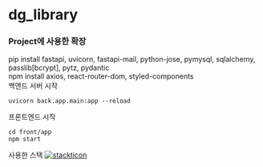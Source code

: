 # dg_library

<h3>Project에 사용한 확장</h5>

pip install fastapi, uvicorn, fastapi-mail, python-jose, pymysql, sqlalchemy, passlib[bcrypt], pytz, pydantic
<br/>
npm install axios, react-router-dom, styled-components
<br/>
백엔드 서버 시작
```
uvicorn back.app.main:app --reload
```

프론트엔드 시작
```
cd front/app
npm start
```


사용한 스택
[![stackticon](https://firebasestorage.googleapis.com/v0/b/stackticon-81399.appspot.com/o/images%2F1732949903681?alt=media&token=0f79f191-2373-499c-99d4-98f6fe4d1680)](https://github.com/msdio/stackticon)
